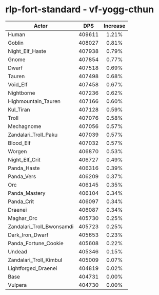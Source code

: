 # rlp-fort-standard - vf-yogg-cthun
| Actor | DPS | Increase |
|---|:---:|:---:|
|Human|409611|1.21%|
|Goblin|408027|0.81%|
|Night_Elf_Haste|407938|0.79%|
|Gnome|407854|0.77%|
|Dwarf|407518|0.69%|
|Tauren|407498|0.68%|
|Void_Elf|407458|0.67%|
|Nightborne|407236|0.62%|
|Highmountain_Tauren|407166|0.60%|
|Kul_Tiran|407128|0.59%|
|Troll|407076|0.58%|
|Mechagnome|407056|0.57%|
|Zandalari_Troll_Paku|407039|0.57%|
|Blood_Elf|407032|0.57%|
|Worgen|406870|0.53%|
|Night_Elf_Crit|406727|0.49%|
|Panda_Haste|406316|0.39%|
|Panda_Vers|406209|0.37%|
|Orc|406145|0.35%|
|Panda_Mastery|406104|0.34%|
|Panda_Crit|406097|0.34%|
|Draenei|406087|0.34%|
|Maghar_Orc|405730|0.25%|
|Zandalari_Troll_Bwonsamdi|405723|0.25%|
|Dark_Iron_Dwarf|405653|0.23%|
|Panda_Fortune_Cookie|405608|0.22%|
|Undead|405346|0.15%|
|Zandalari_Troll_Kimbul|405009|0.07%|
|Lightforged_Draenei|404819|0.02%|
|Base|404731|0.00%|
|Vulpera|404730|0.00%|
